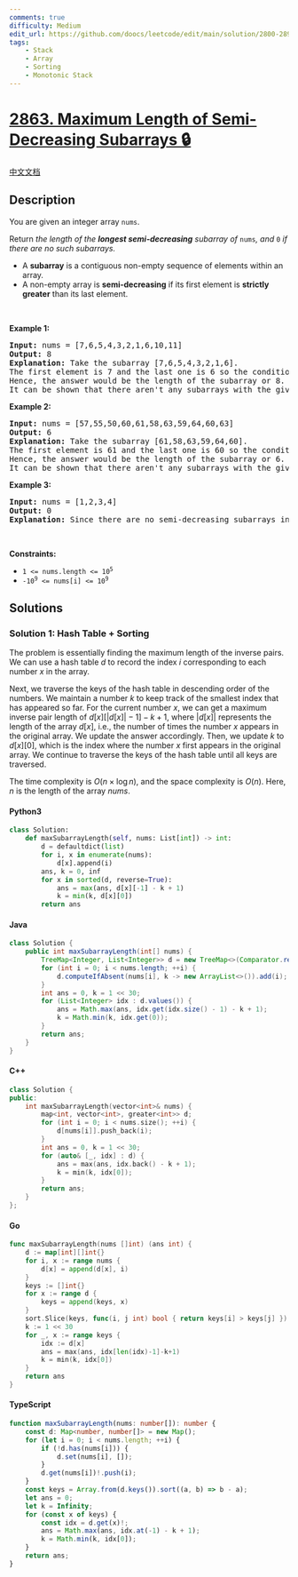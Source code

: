 ```yaml
---
comments: true
difficulty: Medium
edit_url: https://github.com/doocs/leetcode/edit/main/solution/2800-2899/2863.Maximum%20Length%20of%20Semi-Decreasing%20Subarrays/README_EN.md
tags:
    - Stack
    - Array
    - Sorting
    - Monotonic Stack
---
```


<!-- problem:start -->

# [2863. Maximum Length of Semi-Decreasing Subarrays 🔒](https://leetcode.com/problems/maximum-length-of-semi-decreasing-subarrays)

[中文文档](/solution/2800-2899/2863.Maximum%20Length%20of%20Semi-Decreasing%20Subarrays/README.md)

## Description

<!-- description:start -->

<p>You are given an integer array <code>nums</code>.</p>

<p>Return <em>the length of the <strong>longest semi-decreasing</strong> subarray of </em><code>nums</code><em>, and </em><code>0</code><em> if there are no such subarrays.</em></p>

<ul>
	<li>A <b>subarray</b> is a contiguous non-empty sequence of elements within an array.</li>
	<li>A non-empty array is <strong>semi-decreasing</strong> if its first element is <strong>strictly greater</strong> than its last element.</li>
</ul>

<p>&nbsp;</p>
<p><strong class="example">Example 1:</strong></p>

<pre>
<strong>Input:</strong> nums = [7,6,5,4,3,2,1,6,10,11]
<strong>Output:</strong> 8
<strong>Explanation:</strong> Take the subarray [7,6,5,4,3,2,1,6].
The first element is 7 and the last one is 6 so the condition is met.
Hence, the answer would be the length of the subarray or 8.
It can be shown that there aren&#39;t any subarrays with the given condition with a length greater than 8.
</pre>

<p><strong class="example">Example 2:</strong></p>

<pre>
<strong>Input:</strong> nums = [57,55,50,60,61,58,63,59,64,60,63]
<strong>Output:</strong> 6
<strong>Explanation:</strong> Take the subarray [61,58,63,59,64,60].
The first element is 61 and the last one is 60 so the condition is met.
Hence, the answer would be the length of the subarray or 6.
It can be shown that there aren&#39;t any subarrays with the given condition with a length greater than 6.
</pre>

<p><strong class="example">Example 3:</strong></p>

<pre>
<strong>Input:</strong> nums = [1,2,3,4]
<strong>Output:</strong> 0
<strong>Explanation:</strong> Since there are no semi-decreasing subarrays in the given array, the answer is 0.
</pre>

<p>&nbsp;</p>
<p><strong>Constraints:</strong></p>

<ul>
	<li><code>1 &lt;= nums.length &lt;= 10<sup>5</sup></code></li>
	<li><code>-10<sup>9</sup> &lt;= nums[i] &lt;= 10<sup>9</sup></code></li>
</ul>

<!-- description:end -->

## Solutions

<!-- solution:start -->

### Solution 1: Hash Table + Sorting

The problem is essentially finding the maximum length of the inverse pairs. We can use a hash table $d$ to record the index $i$ corresponding to each number $x$ in the array.

Next, we traverse the keys of the hash table in descending order of the numbers. We maintain a number $k$ to keep track of the smallest index that has appeared so far. For the current number $x$, we can get a maximum inverse pair length of $d[x][|d[x]|-1]-k + 1$, where $|d[x]|$ represents the length of the array $d[x]$, i.e., the number of times the number $x$ appears in the original array. We update the answer accordingly. Then, we update $k$ to $d[x][0]$, which is the index where the number $x$ first appears in the original array. We continue to traverse the keys of the hash table until all keys are traversed.

The time complexity is $O(n \times \log n)$, and the space complexity is $O(n)$. Here, $n$ is the length of the array $nums$.

<!-- tabs:start -->

#### Python3

```python
class Solution:
    def maxSubarrayLength(self, nums: List[int]) -> int:
        d = defaultdict(list)
        for i, x in enumerate(nums):
            d[x].append(i)
        ans, k = 0, inf
        for x in sorted(d, reverse=True):
            ans = max(ans, d[x][-1] - k + 1)
            k = min(k, d[x][0])
        return ans
```

#### Java

```java
class Solution {
    public int maxSubarrayLength(int[] nums) {
        TreeMap<Integer, List<Integer>> d = new TreeMap<>(Comparator.reverseOrder());
        for (int i = 0; i < nums.length; ++i) {
            d.computeIfAbsent(nums[i], k -> new ArrayList<>()).add(i);
        }
        int ans = 0, k = 1 << 30;
        for (List<Integer> idx : d.values()) {
            ans = Math.max(ans, idx.get(idx.size() - 1) - k + 1);
            k = Math.min(k, idx.get(0));
        }
        return ans;
    }
}
```

#### C++

```cpp
class Solution {
public:
    int maxSubarrayLength(vector<int>& nums) {
        map<int, vector<int>, greater<int>> d;
        for (int i = 0; i < nums.size(); ++i) {
            d[nums[i]].push_back(i);
        }
        int ans = 0, k = 1 << 30;
        for (auto& [_, idx] : d) {
            ans = max(ans, idx.back() - k + 1);
            k = min(k, idx[0]);
        }
        return ans;
    }
};
```

#### Go

```go
func maxSubarrayLength(nums []int) (ans int) {
	d := map[int][]int{}
	for i, x := range nums {
		d[x] = append(d[x], i)
	}
	keys := []int{}
	for x := range d {
		keys = append(keys, x)
	}
	sort.Slice(keys, func(i, j int) bool { return keys[i] > keys[j] })
	k := 1 << 30
	for _, x := range keys {
		idx := d[x]
		ans = max(ans, idx[len(idx)-1]-k+1)
		k = min(k, idx[0])
	}
	return ans
}
```

#### TypeScript

```ts
function maxSubarrayLength(nums: number[]): number {
    const d: Map<number, number[]> = new Map();
    for (let i = 0; i < nums.length; ++i) {
        if (!d.has(nums[i])) {
            d.set(nums[i], []);
        }
        d.get(nums[i])!.push(i);
    }
    const keys = Array.from(d.keys()).sort((a, b) => b - a);
    let ans = 0;
    let k = Infinity;
    for (const x of keys) {
        const idx = d.get(x)!;
        ans = Math.max(ans, idx.at(-1) - k + 1);
        k = Math.min(k, idx[0]);
    }
    return ans;
}
```

<!-- tabs:end -->

<!-- solution:end -->

<!-- problem:end -->
